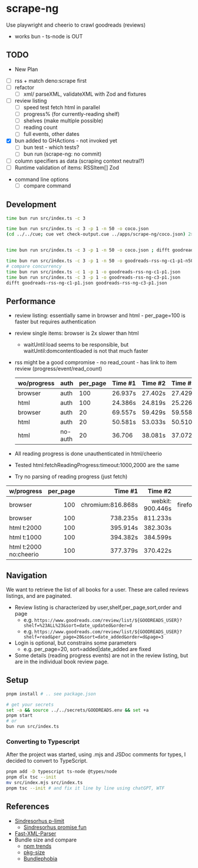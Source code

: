 # scrape-ng

Use playwright and cheerio to crawl goodreads (reviews)

- works bun - ts-node is OUT

## TODO

- New Plan

- [ ] rss + match deno:scrape first
- [ ] refactor
  - [ ] xml/ parseXML, validateXML with Zod and fixtures
- [ ] review listing
  - [ ] speed test fetch html in parallel
  - [ ] progress% (for currently-reading shelf)
  - [ ] shelves (make multiple possible)
  - [ ] reading count
  - [ ] full events, other dates
- [x] bun added to GHActions - not invoked yet
  - [ ] bun test - which tests?
  - [ ] bun run (scrape-ng: no commit)
- [ ] column specifiers as data (scraping context neutral?)
- [ ] Runtime validation of items: RSSItem[] Zod
- command line options
  - [ ] compare command

## Development

```bash
time bun run src/index.ts -c 3

time bun run src/index.ts -c 3 -p 1 -n 50 -o coco.json
(cd ../../cue; cue vet check-output.cue ../apps/scrape-ng/coco.json) 2>&1 | more


time bun run src/index.ts -c 3 -p 1 -n 50 -o coco.json ; difft goodreads-rss-ng-c1-p1-n50.json coco.json

time bun run src/index.ts -c 3 -p 1 -n 50 -o goodreads-rss-ng-c1-p1-n50.json
# compare concurrency
time bun run src/index.ts -c 1 -p 1 -o goodreads-rss-ng-c1-p1.json
time bun run src/index.ts -c 3 -p 1 -o goodreads-rss-ng-c3-p1.json
difft goodreads-rss-ng-c1-p1.json goodreads-rss-ng-c3-p1.json
```

## Performance

- review listing: essentially same in browser and html - per_page=100 is faster but requires authentication
- review single items: browser is 2x slower than html
  - waitUntil:load seems to be responsible, but waitUntil:domcontentloaded is not that much faster
- rss might be a good compromise - no read_count - has link to item review (progress/event/read_count)

  | wo/progress | auth    | per_page | Time #1 | Time #2 | Time #3 |
  | ----------- | ------- | -------- | ------- | ------- | ------- |
  | browser     | auth    | 100      | 26.937s | 27.402s | 27.429s |
  | html        | auth    | 100      | 24.386s | 24.819s | 25.226s |
  | browser     | auth    | 20       | 69.557s | 59.429s | 59.558s |
  | html        | auth    | 20       | 50.581s | 53.033s | 50.510s |
  | html        | no-auth | 20       | 36.706  | 38.081s | 37.072s |

- All reading progress is done unauthenticated in html/cheerio
- Tested html:fetchReadingProgress:timeout:1000,2000 are the same
- Try no parsing of reading progress (just fetch)

| w/progress             | per_page |           Time #1 |          Time #2 |          Time #3 |      Avg |
| ---------------------- | -------: | ----------------: | ---------------: | ---------------: | -------: |
| browser                |      100 | chromium:816.868s | webkit: 900.446s | firefox:818.294s | 845.203s |
| browser                |      100 |          738.235s |         811.233s |         747.231s | 765.566s |
| html t:2000            |      100 |          395.914s |         382.303s |         381.541s | 386.586s |
| html t:1000            |      100 |          394.382s |         384.599s |         390.761s | 389.914s |
| html t:2000 no:cheerio |      100 |          377.379s |         370.422s |         364.945s | 370.915s |

## Navigation

We want to retrieve the list of all books for a user. These are called reviews listings, and are paginated.

- Review listing is characterized by user,shelf,per_page,sort,order and page
  - e.g. `https://www.goodreads.com/review/list/${GOODREADS_USER}?shelf=%23ALL%23&sort=date_updated&order=d`
  - e.g. `https://www.goodreads.com/review/list/${GOODREADS_USER}?shelf=read&per_page=20&sort=date_added&order=d&page=3`
- Login is optional, but constrains some parameters
  - e.g. per_page=20, sort=added|date_added are fixed
- Some details (reading progress events) are not in the review listing, but are in the individual book review page.

## Setup

```bash
pnpm install # .. see package.json

# get your secrets
set -a && source ../../secrets/GOODREADS.env && set +a
pnpm start
# or
bun run src/index.ts
```

### Converting to Typescript

After the project was started, using .mjs and JSDoc comments for types, I decided to convert to TypeScript.

```bash
pnpm add -D typescript ts-node @types/node
pnpm dlx tsc --init
mv src/index.mjs src/index.ts
pnpm tsc --init # and fix it line by line using chatGPT, WTF
```

## References

- [Sindresorhus p-limit](https://github.com/sindresorhus/p-limit)
  - [Sindresorhus promise fun](https://github.com/sindresorhus/promise-fun)
- [Fast-XML-Parser](https://github.com/NaturalIntelligence/fast-xml-parser)
- Bundle size and compare
  - [npm trends](https://npmtrends.com/fast-xml-parser-vs-xml2js)
  - [pkg-size](https://pkg-size.dev/)
  - [Bundlephobia](https://bundlephobia.com/)
